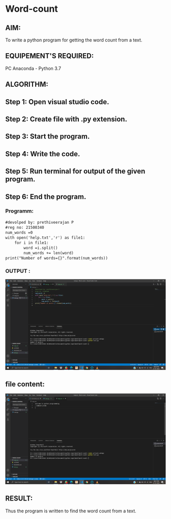 # Word-count
## AIM:
To write a python program for getting the word count from a text.
## EQUIPEMENT'S REQUIRED: 
PC
Anaconda - Python 3.7
## ALGORITHM: 

## Step 1: Open visual studio code.

## Step 2: Create file with .py extension.

## Step 3: Start the program.

## Step 4: Write the code.

## Step 5: Run terminal for output of the given program.

## Step 6: End the program.


### Programm:
```
#devolped by: prethiveerajan P
#reg no: 21500340
num_words =0
with open('help.txt','r') as file1:
    for i in file1:
        word =i.split()
        num_words += len(word)
print("Number of words={}".format(num_words))
```
### OUTPUT :
![output](prg.png)

## file content:
![output](fcnt.png)




## RESULT:
Thus the program is written to find the word count from a text.
